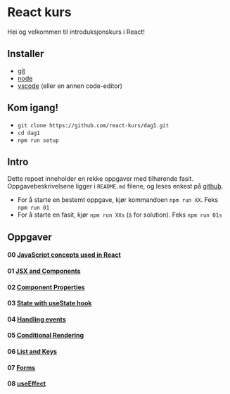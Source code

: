 # React kurs

Hei og velkommen til introduksjonskurs i React!

## Installer
* [git](https://git-scm.com/downloads)
* [node](https://nodejs.org/en/download/)
* [vscode](https://code.visualstudio.com/download) (eller en annen code-editor)

## Kom igang!
* `git clone https://github.com/react-kurs/dag1.git`
* `cd dag1`
* `npm run setup`

## Intro
Dette repoet inneholder en rekke oppgaver med tilhørende fasit.
Oppgavebeskrivelsene ligger i `README.md` filene, og leses enkest på [github](https://github.com/react-kurs/dag1).
* For å starte en bestemt oppgave, kjør kommandoen `npm run XX`. Feks `npm run 01`
* For å starte en fasit, kjør `npm run XXs` (s for solution). Feks `npm run 01s`

## Oppgaver
#### 00 [JavaScript concepts used in React](00-js-concepts/README.md)
#### 01 [JSX and Components](01-components/README.md)
#### 02 [Component Properties](02-props/README.md)
#### 03 [State with useState hook](03-state/README.md)
#### 04 [Handling events](04-handlingevents/README.md)
#### 05 [Conditional Rendering](05-conditionalrendering/README.md)
#### 06 [List and Keys](06-list-keys/README.md)
#### 07 [Forms](07-forms/README.md)
#### 08 [useEffect](08-useEffect/README.md)

